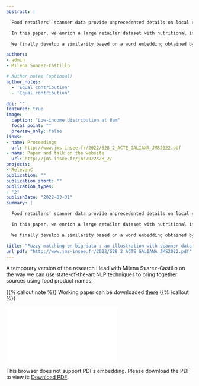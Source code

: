 ```yaml
---
abstract: |

  Food retailers’ scanner data provide unprecedented details on local consumption, provided that product identifiers allow a linkage with features of interest, such as nutritional information.

  In this paper, we enrich a large retailer dataset with nutritional information extracted from `Open Food Facts`, completed with the `ANSES Ciqual` dataset. To compensate for imperfect matching through the bar code, we develop a methodology to efficiently match short textual descriptions. After a preprocessing step to normalize short labels, we resort to fuzzy matching based on several tokenizers (including n-grams) by querying an `ElasticSearch` customized index and validate candidates echos as matches with a Levenstein edit-distances. The pipeline is composed of several steps successively relaxing constraints to find relevant matching candidates.

  We finally develop a similarity based on a word embedding obtained by training a Siamese network on bar code matches. This alternative measure is used to evaluate our final matching.

authors:
- admin
- Milena Suarez-Castillo

# Author notes (optional)
author_notes:
  - 'Equal contribution'
  - 'Equal contribution'

doi: ""
featured: true
image:
  caption: "Low-income distribution at 6am"
  focal_point: ""
  preview_only: false
links:
- name: Proceedings
  url: http://www.jms-insee.fr/2022/S28_2_ACTE_GALIANA_JMS2022.pdf
- name: Paper and talk on the website
  url: http://jms-insee.fr/jms2022s28_2/
projects:
- RelevanC
publication: ""
publication_short: ""
publication_types:
- "2"
publishDate: "2022-03-31"
summary: |

  Food retailers’ scanner data provide unprecedented details on local consumption, provided that product identifiers allow a linkage with features of interest, such as nutritional information.

  In this paper, we enrich a large retailer dataset with nutritional information extracted from Open Food Facts, completed with the ANSES Ciqual dataset. To compensate for imperfect matching through the bar code, we develop a methodology to efficiently match short textual descriptions. After a preprocessing step to normalize short labels, we resort to fuzzy matching based on several tokenizers (including n-grams) by querying an ElasticSearch customized index and validate candidates echos as matches with a Levenstein edit-distances. The pipeline is composed of several steps successively relaxing constraints to find relevant matching candidates.

  We finally develop a similarity based on a word embedding obtained by training a siamese network on bar code matches. This alternative measure is used to evaluate our final matching.

title: "Fuzzy matching on big-data : an illustration with scanner data and crowd-sourced nutritional data"
url_pdf: "http://www.jms-insee.fr/2022/S28_2_ACTE_GALIANA_JMS2022.pdf"
---
```


<!------ AUTRES OPTIONS POSSIBLES
url_code: '#'
url_dataset: '#'
url_pdf: "https://www.cairn.info/revue-idees-economiques-et-sociales-2015-2-page-14.htm"
url_poster: '#'
url_project: ""
url_slides: ""
url_source: '#'
url_video: '#'
slides: example
------>

A temporary version of the research I lead with Milena Suarez-Castillo 
on the way we can use state-of-the-art NLP techniques to bring
together sources using food product names.

{{% callout note %}}
Working paper can be downloaded [there](http://www.jms-insee.fr/2022/S28_2_ACTE_GALIANA_JMS2022.pdf)
{{% /callout %}}

<object data="/pdf/JMS2022/S28_2_ACTE_GALIANA_JMS2022.pdf" type="application/pdf" width="700px" height="700px">
    <embed src="/pdf/JMS2022/S28_2_ACTE_GALIANA_JMS2022.pdf">
        <p>This browser does not support PDFs embedding. Please download the PDF to view it: <a href="http://www.jms-insee.fr/2022/S28_2_ACTE_GALIANA_JMS2022.pdf">Download PDF</a>.</p>
    </embed>
</object>



<!----
Supplementary notes can be added here, including [code and math](https://sourcethemes.com/academic/docs/writing-markdown-latex/).
------>
